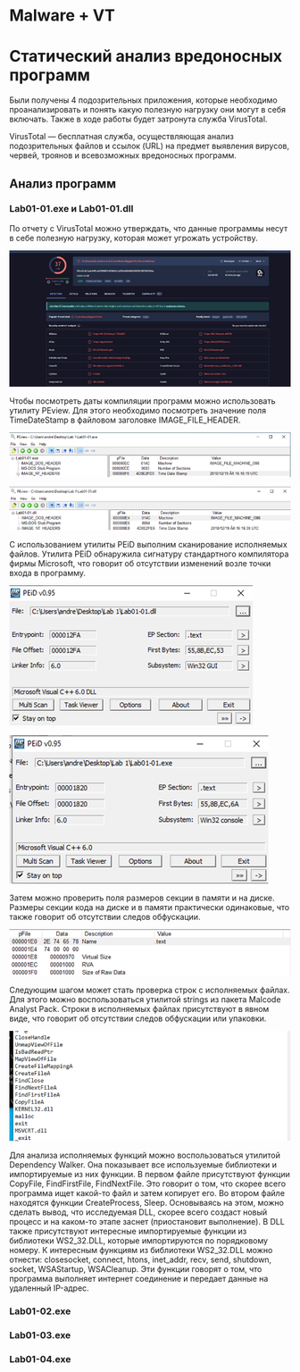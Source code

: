 # Malware + VT

# Статический анализ вредоносных программ

Были получены 4 подозрительных приложения, которые необходимо
проанализировать и понять какую полезную нагрузку они могут в себя
включать. Также в ходе работы будет затронута служба VirusTotal.

VirusTotal — бесплатная служба, осуществляющая анализ подозрительных
файлов и ссылок (URL) на предмет выявления вирусов, червей, троянов и
всевозможных вредоносных программ.

## Анализ программ

### Lab01-01.exe и Lab01-01.dll

По отчету с VirusTotal можно утверждать, что данные программы несут в
себе полезную нагрузку, которая может угрожать устройству.

![![](images/clipboard-1593406008.png)](images/clipboard-1593406008.png)

Чтобы посмотреть даты компиляции программ можно использовать утилиту
PEview. Для этого необходимо посмотреть значение поля TimeDateStamp в
файловом заголовке IMAGE_FILE_HEADER.

![](images/clipboard-1962978108.png)

![](images/clipboard-1034475775.png)

С использованием утилиты PEiD выполним сканирование исполняемых файлов.
Утилита PEiD обнаружила сигнатуру стандартного компилятора фирмы
Microsoft, что говорит об отсутствии изменений возле точки входа в
программу.

![](images/clipboard-2624006483.png)

![](images/clipboard-511911600.png)

Затем можно проверить поля размеров секции в памяти и на диске. Размеры
секции кода на диске и в памяти практически одинаковые, что также
говорит об отсутствии следов обфускации.

![](images/clipboard-2988566532.png)

Следующим шагом может стать проверка строк с исполняемых файлах. Для
этого можно воспользоваться утилитой strings из пакета Malcode Analyst
Pack. Строки в исполняемых файлах присутствуют в явном виде, что говорит
об отсутствии следов обфускации или упаковки.

![](images/clipboard-3954760161.png)

Для анализа исполняемых функций можно воспользоваться утилитой
Dependency Walker. Она показывает все используемые библиотеки и
импортируемые из них функции. В первом файле присутствуют функции
CopyFile, FindFirstFile, FindNextFile. Это говорит о том, что скорее
всего программа ищет какой-то файл и затем копирует его. Во втором файле
находятся функции CreateProcess, Sleep. Основываясь на этом, можно
сделать вывод, что исследуемая DLL, скорее всего создаст новый процесс и
на каком-то этапе заснет (приостановит выполнение). В DLL также
присутствуют интересные импортируемые функции из библиотеки WS2_32.DLL,
которые импортируются по порядковому номеру. К интересным функциям из
библиотеки WS2_32.DLL можно отнести: closesocket, connect, htons,
inet_addr, recv, send, shutdown, socket, WSAStartup, WSACleanup. Эти
функции говорят о том, что программа выполняет интернет соединение и
передает данные на удаленный IP-адрес.

### Lab01-02.exe

### Lab01-03.exe

### Lab01-04.exe
